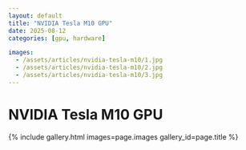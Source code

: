 ```yaml
---
layout: default
title: "NVIDIA Tesla M10 GPU"
date: 2025-08-12
categories: [gpu, hardware]

images:
  - /assets/articles/nvidia-tesla-m10/1.jpg
  - /assets/articles/nvidia-tesla-m10/2.jpg
  - /assets/articles/nvidia-tesla-m10/3.jpg
---
```


# NVIDIA Tesla M10 GPU 

{% include gallery.html images=page.images gallery_id=page.title %}
